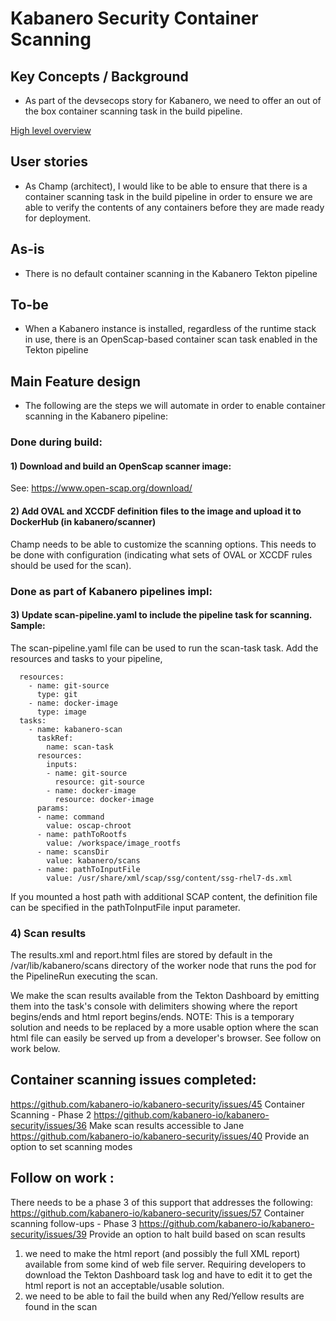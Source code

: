 # Kabanero Security Container Scanning 

## Key Concepts / Background
- As part of the devsecops story for Kabanero, we need to offer an out of the box container scanning task in the build pipeline.

[High level overview](../design/Kabanero_scan_sign.pdf)

## User stories
- As Champ (architect), I would like to be able to ensure that there is a container scanning task in the build pipeline in order to ensure we are able to verify the contents of any containers before they are made ready for deployment.

## As-is

- There is no default container scanning in the Kabanero Tekton pipeline

## To-be
- When a Kabanero instance is installed, regardless of the runtime stack in use, there is an OpenScap-based container scan task enabled in the Tekton pipeline

## Main Feature design

- The following are the steps we will automate in order to enable container scanning in the Kabanero pipeline:
### Done during build:
#### 1) Download and build an OpenScap scanner image:
See: https://www.open-scap.org/download/

#### 2) Add OVAL and XCCDF definition files to the image and upload it to DockerHub (in kabanero/scanner)
Champ needs to be able to customize the scanning options. This needs to be done with configuration (indicating what sets of OVAL or XCCDF rules should be used for the scan).

### Done as part of Kabanero pipelines impl:
#### 3) Update scan-pipeline.yaml to include the pipeline task for scanning.  Sample:

The scan-pipeline.yaml file can be used to run the scan-task task. Add the resources and tasks to your pipeline,

```
  resources:
    - name: git-source
      type: git
    - name: docker-image
      type: image
  tasks:
    - name: kabanero-scan
      taskRef:
        name: scan-task
      resources:
        inputs:
        - name: git-source
          resource: git-source
        - name: docker-image
          resource: docker-image
      params:
      - name: command
        value: oscap-chroot
      - name: pathToRootfs
        value: /workspace/image_rootfs
      - name: scansDir
        value: kabanero/scans
      - name: pathToInputFile
        value: /usr/share/xml/scap/ssg/content/ssg-rhel7-ds.xml
```
If you mounted a host path with additional SCAP content, the definition file can be specified in the pathToInputFile input parameter.

### 4) Scan results
The results.xml and report.html files are stored by default in the /var/lib/kabanero/scans directory of the worker node that runs the pod for the PipelineRun executing the scan.

We make the scan results available from the Tekton Dashboard by emitting them into the task's console with delimiters showing where the report begins/ends and html report begins/ends. NOTE: This is a temporary solution and needs to be replaced by a more usable option where the scan html file can easily be served up from a developer's browser. See follow on work below.

## Container scanning issues completed:
https://github.com/kabanero-io/kabanero-security/issues/45  Container Scanning - Phase 2
https://github.com/kabanero-io/kabanero-security/issues/36  Make scan results accessible to Jane
https://github.com/kabanero-io/kabanero-security/issues/40  Provide an option to set scanning modes

## Follow on work :  
There needs to be a phase 3 of this support that addresses the following:
https://github.com/kabanero-io/kabanero-security/issues/57  Container scanning follow-ups - Phase 3
https://github.com/kabanero-io/kabanero-security/issues/39  Provide an option to halt build based on scan results

1) we need to make the html report (and possibly the full XML report) available from some kind of web file server. Requiring developers to download the Tekton Dashboard task log and have to edit it to get the html report is not an acceptable/usable solution.   
2) we need to be able to fail the build when any Red/Yellow results are found in the scan
